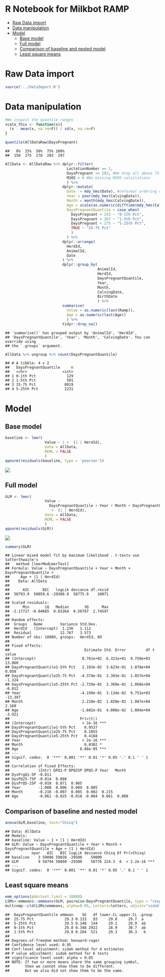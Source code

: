 R Notebook for Milkbot RAMP
================

- [Raw Data import](#raw-data-import)
- [Data manipulation](#data-manipulation)
- [Model](#model)
  - [Base model](#base-model)
  - [Full model](#full-model)
  - [Comparison of baseline and nested
    model](#comparison-of-baseline-and-nested-model)
  - [Least square means](#least-square-means)

# Raw Data import

``` r
source('../DataImport.R')
```

# Data manipulation

``` r
#We inspect the quantile ranges
scale_this <- function(x){
  (x - mean(x, na.rm=F)) / sd(x, na.rm=F)
}

quantile(AllDataRaw$DaysPregnant)
```

    ##   0%  25%  50%  75% 100% 
    ##  150  275  278  283  297

``` r
AllData <- AllDataRaw %>% dplyr::filter(
                            LactationNumber == 1,
                            DaysPregnant <= 283, #We drop all above 75th percentile because no interest at this stage, missing inseminations?
                            M305 > 0 #No missing M305 calculations
                            ) %>% 
                          dplyr::mutate(
                            Date  = mdy_hms(Date), #reformat ordering date
                            Year = year(mdy_hms(CalvingDate)),
                            Month = month(mdy_hms(CalvingDate)),
                            Age = scale(as.numeric(difftime(mdy_hms(CalvingDate), mdy_hms(BirthDate), units = "days"))),
                            DaysPregnantQuantile = case_when(
                              DaysPregnant < 243 ~ "0-1th Pct",
                              DaysPregnant < 267 ~ "1-5th Pct",
                              DaysPregnant < 275 ~ "5-25th Pct",
                              TRUE ~ "25-75 Pct"
                              )
                            ) %>%
                          dplyr::arrange(
                            HerdId,
                            AnimalId,
                            Date
                          ) %>%
                          dplyr::group_by(
                                          AnimalId,
                                          HerdId,
                                          DaysPregnantQuantile,
                                          Year,
                                          Month,
                                          CalvingDate,
                                          BirthDate
                                          ) %>% 
                          summarise(
                            Value = as.numeric(last(Ramp)),
                            Age = as.numeric(last(Age))
                            ) %>% 
                          tidyr::drop_na() 
```

    ## `summarise()` has grouped output by 'AnimalId', 'HerdId',
    ## 'DaysPregnantQuantile', 'Year', 'Month', 'CalvingDate'. You can override using
    ## the `.groups` argument.

``` r
AllData %>% ungroup %>% count(DaysPregnantQuantile)    
```

    ## # A tibble: 4 × 2
    ##   DaysPregnantQuantile     n
    ##   <chr>                <int>
    ## 1 0-1th Pct              129
    ## 2 1-5th Pct              501
    ## 3 25-75 Pct             8019
    ## 4 5-25th Pct            2231

# Model

## Base model

``` r
baseline <- lmer(
                  Value ~ 1 +  (1 | HerdId), 
                  data = AllData,
                  REML = FALSE
                  )
qqnorm(residuals(baseline, type = 'pearson'))
```

![](Ramp_files/figure-gfm/unnamed-chunk-5-1.png)<!-- -->

## Full model

``` r
GLM <- lmer(
                  Value ~ 
                    DaysPregnantQuantile + Year + Month + DaysPregnantQuantile + Age
                     +  (1 | HerdId),
                  data = AllData,
                  REML = FALSE
                  )
qqnorm(residuals(GLM))
```

![](Ramp_files/figure-gfm/unnamed-chunk-6-1.png)<!-- -->

``` r
summary(GLM)
```

    ## Linear mixed model fit by maximum likelihood . t-tests use Satterthwaite's
    ##   method [lmerModLmerTest]
    ## Formula: Value ~ DaysPregnantQuantile + Year + Month + DaysPregnantQuantile +  
    ##     Age + (1 | HerdId)
    ##    Data: AllData
    ## 
    ##      AIC      BIC   logLik deviance df.resid 
    ##  58793.9  58859.6 -29388.0  58775.9    10871 
    ## 
    ## Scaled residuals: 
    ##      Min       1Q   Median       3Q      Max 
    ## -2.17717 -0.84685  0.03264  0.56787  2.74597 
    ## 
    ## Random effects:
    ##  Groups   Name        Variance Std.Dev.
    ##  HerdId   (Intercept)  1.236   1.112   
    ##  Residual             12.767   3.573   
    ## Number of obs: 10880, groups:  HerdId, 89
    ## 
    ## Fixed effects:
    ##                                  Estimate Std. Error         df t value
    ## (Intercept)                     8.761e+02  6.321e+01  9.750e+03  13.860
    ## DaysPregnantQuantile1-5th Pct   2.103e-02  3.623e-01  1.078e+04   0.058
    ## DaysPregnantQuantile25-75 Pct  -4.374e-01  3.303e-01  1.057e+04  -1.324
    ## DaysPregnantQuantile5-25th Pct -2.729e-01  3.360e-01  1.060e+04  -0.812
    ## Year                           -4.199e-01  3.134e-02  9.751e+03 -13.397
    ## Month                           2.210e-02  1.020e-02  1.087e+04   2.168
    ## Age                            -1.602e-01  4.086e-02  1.084e+04  -3.921
    ##                                Pr(>|t|)    
    ## (Intercept)                     < 2e-16 ***
    ## DaysPregnantQuantile1-5th Pct    0.9537    
    ## DaysPregnantQuantile25-75 Pct    0.1855    
    ## DaysPregnantQuantile5-25th Pct   0.4168    
    ## Year                            < 2e-16 ***
    ## Month                            0.0302 *  
    ## Age                            8.88e-05 ***
    ## ---
    ## Signif. codes:  0 '***' 0.001 '**' 0.01 '*' 0.05 '.' 0.1 ' ' 1
    ## 
    ## Correlation of Fixed Effects:
    ##             (Intr) DPQ1-P DPQ25P DPQ5-P Year   Month 
    ## DysPrgQ1-5P -0.011                                   
    ## DysPQ25-75P -0.014  0.888                            
    ## DysPrQ5-25P -0.010  0.871  0.965                     
    ## Year        -1.000  0.006  0.009  0.005              
    ## Month       -0.216 -0.007  0.005  0.002  0.215       
    ## Age         -0.061 -0.025 -0.018 -0.004  0.061  0.008

## Comparison of baseline and nested model

``` r
anova(GLM,baseline, test="Chisq")
```

    ## Data: AllData
    ## Models:
    ## baseline: Value ~ 1 + (1 | HerdId)
    ## GLM: Value ~ DaysPregnantQuantile + Year + Month + DaysPregnantQuantile + Age + (1 | HerdId)
    ##          npar   AIC   BIC logLik deviance Chisq Df Pr(>Chisq)    
    ## baseline    3 59006 59028 -29500    59000                        
    ## GLM         9 58794 58860 -29388    58776 224.3  6  < 2.2e-16 ***
    ## ---
    ## Signif. codes:  0 '***' 0.001 '**' 0.01 '*' 0.05 '.' 0.1 ' ' 1

## Least square means

``` r
emm_options(pbkrtest.limit = 10880)
LSMs<-emmeans::emmeans(GLM, pairwise~DaysPregnantQuantile, type = "response", adjust="sidak", glhargs=list())
multcomp::cld(LSMs$emmeans, alpha=0.05, Letters=letters, adjust="sidak")
```

    ##  DaysPregnantQuantile emmean    SE   df lower.CL upper.CL .group
    ##  25-75 Pct              29.3 0.133   93     29.0     29.7  a    
    ##  5-25th Pct             29.5 0.148  144     29.1     29.9  ab   
    ##  0-1th Pct              29.8 0.348 2922     28.9     30.7  ab   
    ##  1-5th Pct              29.8 0.204  521     29.3     30.3   b   
    ## 
    ## Degrees-of-freedom method: kenward-roger 
    ## Confidence level used: 0.95 
    ## Conf-level adjustment: sidak method for 4 estimates 
    ## P value adjustment: sidak method for 6 tests 
    ## significance level used: alpha = 0.05 
    ## NOTE: If two or more means share the same grouping symbol,
    ##       then we cannot show them to be different.
    ##       But we also did not show them to be the same.
